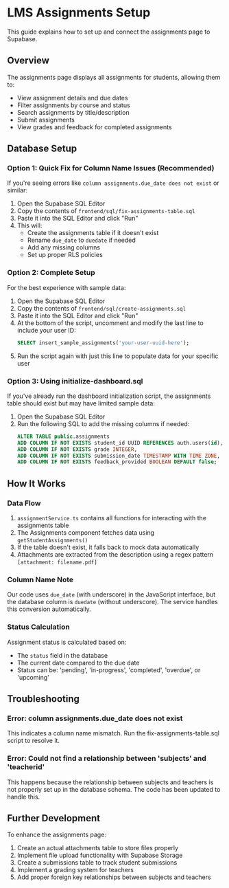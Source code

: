 # LMS Assignments Setup

This guide explains how to set up and connect the assignments page to Supabase.

## Overview

The assignments page displays all assignments for students, allowing them to:

- View assignment details and due dates
- Filter assignments by course and status
- Search assignments by title/description
- Submit assignments
- View grades and feedback for completed assignments

## Database Setup

### Option 1: Quick Fix for Column Name Issues (Recommended)

If you're seeing errors like `column assignments.due_date does not exist` or similar:

1. Open the Supabase SQL Editor
2. Copy the contents of `frontend/sql/fix-assignments-table.sql`
3. Paste it into the SQL Editor and click "Run"
4. This will:
   - Create the assignments table if it doesn't exist
   - Rename `due_date` to `duedate` if needed
   - Add any missing columns
   - Set up proper RLS policies

### Option 2: Complete Setup

For the best experience with sample data:

1. Open the Supabase SQL Editor
2. Copy the contents of `frontend/sql/create-assignments.sql`
3. Paste it into the SQL Editor and click "Run"
4. At the bottom of the script, uncomment and modify the last line to include your user ID:
   ```sql
   SELECT insert_sample_assignments('your-user-uuid-here');
   ```
5. Run the script again with just this line to populate data for your specific user

### Option 3: Using initialize-dashboard.sql

If you've already run the dashboard initialization script, the assignments table should exist but may have limited sample data:

1. Open the Supabase SQL Editor
2. Run the following SQL to add the missing columns if needed:
   ```sql
   ALTER TABLE public.assignments 
   ADD COLUMN IF NOT EXISTS student_id UUID REFERENCES auth.users(id),
   ADD COLUMN IF NOT EXISTS grade INTEGER,
   ADD COLUMN IF NOT EXISTS submission_date TIMESTAMP WITH TIME ZONE,
   ADD COLUMN IF NOT EXISTS feedback_provided BOOLEAN DEFAULT false;
   ```

## How It Works

### Data Flow

1. `assignmentService.ts` contains all functions for interacting with the assignments table
2. The Assignments component fetches data using `getStudentAssignments()`
3. If the table doesn't exist, it falls back to mock data automatically
4. Attachments are extracted from the description using a regex pattern `[attachment: filename.pdf]`

### Column Name Note

Our code uses `due_date` (with underscore) in the JavaScript interface, but the database column is `duedate` (without underscore). The service handles this conversion automatically.

### Status Calculation

Assignment status is calculated based on:
- The `status` field in the database
- The current date compared to the due date
- Status can be: 'pending', 'in-progress', 'completed', 'overdue', or 'upcoming'

## Troubleshooting

### Error: column assignments.due_date does not exist

This indicates a column name mismatch. Run the fix-assignments-table.sql script to resolve it.

### Error: Could not find a relationship between 'subjects' and 'teacherid'

This happens because the relationship between subjects and teachers is not properly set up in the database schema. The code has been updated to handle this.

## Further Development

To enhance the assignments page:

1. Create an actual attachments table to store files properly
2. Implement file upload functionality with Supabase Storage
3. Create a submissions table to track student submissions
4. Implement a grading system for teachers
5. Add proper foreign key relationships between subjects and teachers 